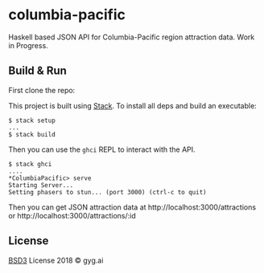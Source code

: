 # columbia-pacific

Haskell based JSON API for Columbia-Pacific region attraction data.
Work in Progress.


## Build & Run

First clone the repo:

This project is built using [Stack](http://docs.haskellstack.org/en/stable/README.html). To install all deps and build an executable:

```
$ stack setup
...
$ stack build

```

Then you can use the `ghci` REPL to interact with the API.

```
$ stack ghci
....
*ColumbiaPacific> serve
Starting Server...
Setting phasers to stun... (port 3000) (ctrl-c to quit)
```

Then you can get JSON attraction data at http://localhost:3000/attractions or http://localhost:3000/attractions/:id

## License

[BSD3](https://github.com/gyg-ai/columbia-pacific/blob/master/LICENSE) License 2018 © gyg.ai

